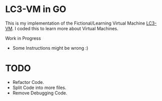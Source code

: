 # LC3-VM in GO

This is my implementation of the Fictional/Learning Virtual Machine [LC3-VM](https://en.wikipedia.org/wiki/Little_Computer_3).
I coded this to learn more about Virtual Machines.

Work in Progress
- Some Instructions might be wrong :)


# TODO
- Refactor Code.
- Split Code into more files.
- Remove Debugging Code.
